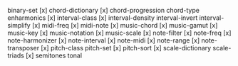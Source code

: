 binary-set
[x] chord-dictionary
[x] chord-progression
chord-type
enharmonics
[x] interval-class
[x] interval-density
interval-invert
interval-simplify
[x] midi-freq
[x] midi-note
[x] music-chord
[x] music-gamut
[x] music-key
[x] music-notation
[x] music-scale
[x] note-filter
[x] note-freq
[x] note-harmonizer
[x] note-interval
[x] note-midi
[x] note-range
[x] note-transposer
[x] pitch-class
pitch-set
[x] pitch-sort
[x] scale-dictionary
scale-triads
[x] semitones
tonal
